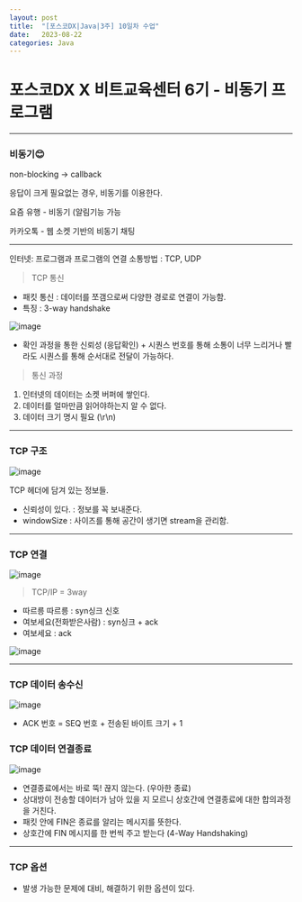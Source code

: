 ```yaml
---
layout: post
title:  "[포스코DX|Java|3주] 10일차 수업"
date:   2023-08-22
categories: Java
---
```


# 포스코DX X 비트교육센터 6기 - 비동기 프로그램

--- 

### 비동기😊

non-blocking -> callback

응답이 크게 필요없는 경우, 비동기를 이용한다.

요즘 유행 - 비동기 (알림기능 가능

카카오톡 - 웹 소켓 기반의 비동기 채팅

---

인터넷: 프로그램과 프로그램의 연결
소통방법 : TCP, UDP

> TCP 통신

- 패킷 통신 : 데이터를 쪼갬으로써 다양한 경로로 연결이 가능함.
- 특징 : 3-way handshake

![image](https://github.com/talkingOrange/talkingOrange.github.io/assets/88815795/2560a3e8-e63b-4637-bf9e-472e01978957)

- 확인 과정을 통한 신뢰성 (응답확인) + 시퀀스 번호를 통해 소통이 너무 느리거나 빨라도 시퀀스를 통해 순서대로 전달이 가능하다.

> 통신 과정

1. 인터넷의 데이터는 소켓 버퍼에 쌓인다.
2. 데이터를 얼마만큼 읽어야하는지 알 수 없다.
3. 데이터 크기 명시 필요 (\r\n)



---

### TCP 구조

![image](https://github.com/talkingOrange/talkingOrange.github.io/assets/88815795/9cecbd74-b89c-4848-b90f-0240c730d1ad)

TCP 헤더에 담겨 있는 정보들.

- 신뢰성이 있다. : 정보를 꼭 보내준다.
- windowSize : 사이즈를 통해 공간이 생기면 stream을 관리함. 

---

### TCP 연결 

![image](https://github.com/talkingOrange/talkingOrange.github.io/assets/88815795/ace08581-fc52-47fc-a220-d7e7d26f78b8)
> TCP/IP = 3way

- 따르릉 따르릉 : syn싱크 신호
- 여보세요(전화받은사람) : syn싱크 + ack
- 여보세요 : ack

![image](https://github.com/talkingOrange/talkingOrange.github.io/assets/88815795/a42af546-7235-4594-affb-a74bce73c7f7)

---

### TCP 데이터 송수신 

![image](https://github.com/talkingOrange/talkingOrange.github.io/assets/88815795/d4be0557-f04e-45b6-8f58-a6f15acbae68)

-  ACK 번호  =  SEQ 번호 + 전송된 바이트 크기 + 1

### TCP 데이터 연결종료

![image](https://github.com/talkingOrange/talkingOrange.github.io/assets/88815795/60f0a938-879d-42dc-8ab3-c148456db837)

- 연결종료에서는  바로 뚝! 끊지 않는다.  (우아한 종료)
- 상대방이 전송할 데이터가 남아 있을 지 모르니  상호간에 연결종료에 대한 합의과정을 거친다.
- 패킷 안에 FIN은 종료를 알리는 메시지를 뜻한다.
- 상호간에 FIN 메시지를 한 번씩 주고 받는다 (4-Way Handshaking)

---

### TCP 옵션

- 발생 가능한 문제에 대비, 해결하기 위한 옵션이 있다.


